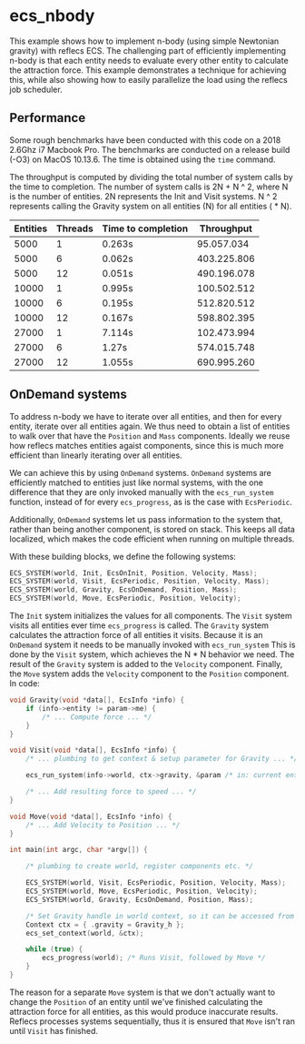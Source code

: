 # ecs_nbody
This example shows how to implement n-body (using simple Newtonian gravity) with reflecs ECS. The challenging part of efficiently implementing n-body is that each entity needs to evaluate every other entity to calculate the attraction force. This example demonstrates a technique for achieving this, while also showing how to easily parallelize the load using the reflecs job scheduler.

## Performance
Some rough benchmarks have been conducted with this code on a 2018 2.6Ghz i7 Macbook Pro. The benchmarks are conducted on a release build (-O3) on MacOS 10.13.6. The time is obtained using the `time` command.

The throughput is computed by dividing the total number of system calls by the time to completion. The number of system calls is 2N + N ^ 2, where N is the number of entities. 2N represents the Init and Visit systems. N ^ 2 represents calling the Gravity system on all entities (N) for all entities ( * N).

Entities | Threads | Time to completion | Throughput
---------|---------|--------------------|--------------
5000     | 1       | 0.263s             | 95.057.034
5000     | 6       | 0.062s             | 403.225.806
5000     | 12      | 0.051s             | 490.196.078
10000    | 1       | 0.995s             | 100.502.512
10000    | 6       | 0.195s             | 512.820.512
10000    | 12      | 0.167s             | 598.802.395
27000    | 1       | 7.114s             | 102.473.994
27000    | 6       | 1.27s              | 574.015.748
27000    | 12      | 1.055s             | 690.995.260

## OnDemand systems
To address n-body we have to iterate over all entities, and then for every entity, iterate over all entities again. We thus need to obtain a list of entities to walk over that have the `Position` and `Mass` components. Ideally we reuse how reflecs matches entities agaist components, since this is much more efficient than linearly iterating over all entities.

We can achieve this by using `OnDemand` systems. `OnDemand` systems are efficiently matched to entities just like normal systems, with the one difference that they are only invoked manually with the `ecs_run_system` function, instead of for every `ecs_progress`, as is the case with `EcsPeriodic`.

Additionally, `OnDemand` systems let us pass information to the system that, rather than being another component, is stored on stack. This keeps all data localized, which makes the code efficient when running on multiple threads.

With these building blocks, we define the following systems:

```c
ECS_SYSTEM(world, Init, EcsOnInit, Position, Velocity, Mass);
ECS_SYSTEM(world, Visit, EcsPeriodic, Position, Velocity, Mass);
ECS_SYSTEM(world, Gravity, EcsOnDemand, Position, Mass);
ECS_SYSTEM(world, Move, EcsPeriodic, Position, Velocity);
```
The `Init` system initializes the values for all components. The `Visit` system visits all entities ever time `ecs_progress` is called. The `Gravity` system calculates the attraction force of all entities it visits. Because it is an `OnDemand` system it needs to be manually invoked with `ecs_run_system` This is done by the `Visit` system, which achieves the N * N behavior we need. The result of the `Gravity` system is added to the `Velocity` component. Finally, the `Move` system adds the `Velocity` component to the `Position` component. In code:

```c
void Gravity(void *data[], EcsInfo *info) {
    if (info->entity != param->me) {
        /* ... Compute force ... */
    }
}

void Visit(void *data[], EcsInfo *info) {
    /* ... plumbing to get context & setup parameter for Gravity ... */

    ecs_run_system(info->world, ctx->gravity, &param /* in: current entity, out: resulting force */);

    /* ... Add resulting force to speed ... */
}

void Move(void *data[], EcsInfo *info) {
    /* ... Add Velocity to Position ... */
}

int main(int argc, char *argv[]) {

    /* plumbing to create world, register components etc. */

    ECS_SYSTEM(world, Visit, EcsPeriodic, Position, Velocity, Mass);
    ECS_SYSTEM(world, Move, EcsPeriodic, Position, Velocity);
    ECS_SYSTEM(world, Gravity, EcsOnDemand, Position, Mass);

    /* Set Gravity handle in world context, so it can be accessed from Visit system */
    Context ctx = { .gravity = Gravity_h };
    ecs_set_context(world, &ctx);

    while (true) {
        ecs_progress(world); /* Runs Visit, followed by Move */
    }
}
```
The reason for a separate `Move` system is that we don't actually want to change the `Position` of an entity until we've finished calculating the attraction force for all entities, as this would produce inaccurate results. Reflecs processes systems sequentially, thus it is ensured that `Move` isn't ran until `Visit` has finished.
